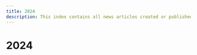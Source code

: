 ```yaml
---
title: 2024
description: This index contains all news articles created or published in 2024.
---
```


# 2024